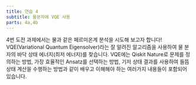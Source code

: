 ```yaml
---
title: 연습 4
subtitle: 물분자에 VQE 사용
parts: 4a,4b
---
```


4번 도전 과제에서는 물과 같은 페르미온계 분석을 시도해 보고자 합니다! VQE(Variational Quantum Eigensolver)라는 잘 알려진 알고리즘을 사용하여 물 분자의 바닥 상태 에너지(최저 에너지)를 찾습니다. VQE에는 Qiskit Nature로 문제를 정의하는 방법, 가장 효율적인 Ansatz를 선택하는 방법, 기저 상태 결과를 사용하여 들뜸 상태 계산을 수행하는 방법과 같이 배우고 이해해야 하는 여러가지 내용들이 포함되어 있습니다.

